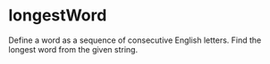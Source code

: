 # longestWord
Define a word as a sequence of consecutive English letters. Find the longest word from the given string.
